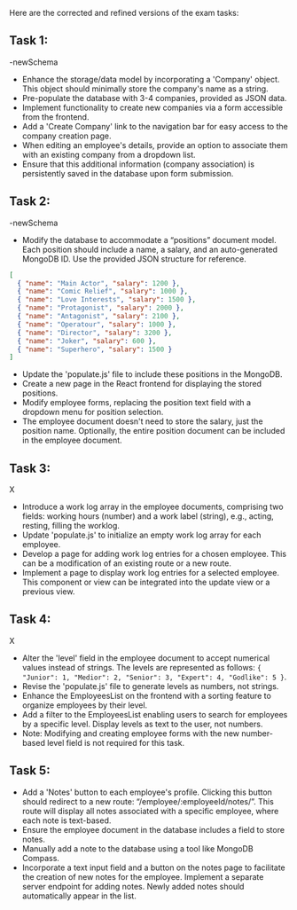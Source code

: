 Here are the corrected and refined versions of the exam tasks:

## Task 1:
-newSchema
- Enhance the storage/data model by incorporating a 'Company' object. This object should minimally store the company's name as a string.
- Pre-populate the database with 3-4 companies, provided as JSON data.
- Implement functionality to create new companies via a form accessible from the frontend.
- Add a 'Create Company' link to the navigation bar for easy access to the company creation page.
- When editing an employee's details, provide an option to associate them with an existing company from a dropdown list.
- Ensure that this additional information (company association) is persistently saved in the database upon form submission.

## Task 2:
-newSchema
- Modify the database to accommodate a “positions” document model. Each position should include a name, a salary, and an auto-generated MongoDB ID. Use the provided JSON structure for reference.
```json
[
  { "name": "Main Actor", "salary": 1200 },
  { "name": "Comic Relief", "salary": 1000 },
  { "name": "Love Interests", "salary": 1500 },
  { "name": "Protagonist", "salary": 2000 },
  { "name": "Antagonist", "salary": 2100 },
  { "name": "Operatour", "salary": 1000 },
  { "name": "Director", "salary": 3200 },
  { "name": "Joker", "salary": 600 },
  { "name": "Superhero", "salary": 1500 }
]
```
- Update the 'populate.js' file to include these positions in the MongoDB.
- Create a new page in the React frontend for displaying the stored positions.
- Modify employee forms, replacing the position text field with a dropdown menu for position selection.
- The employee document doesn't need to store the salary, just the position name. Optionally, the entire position document can be included in the employee document.

## Task 3:
X
- Introduce a work log array in the employee documents, comprising two fields: working hours (number) and a work label (string), e.g., acting, resting, filling the worklog.
- Update 'populate.js' to initialize an empty work log array for each employee.
- Develop a page for adding work log entries for a chosen employee. This can be a modification of an existing route or a new route.
- Implement a page to display work log entries for a selected employee. This component or view can be integrated into the update view or a previous view.


## Task 4:
X
- Alter the 'level' field in the employee document to accept numerical values instead of strings. The levels are represented as follows: `{ "Junior": 1, "Medior": 2, "Senior": 3, "Expert": 4, "Godlike": 5 }`.
- Revise the 'populate.js' file to generate levels as numbers, not strings.
- Enhance the EmployeesList on the frontend with a sorting feature to organize employees by their level.
- Add a filter to the EmployeesList enabling users to search for employees by a specific level. Display levels as text to the user, not numbers.
- Note: Modifying and creating employee forms with the new number-based level field is not required for this task.

## Task 5:
- Add a 'Notes' button to each employee's profile. Clicking this button should redirect to a new route: “/employee/:employeeId/notes/”. This route will display all notes associated with a specific employee, where each note is text-based.
- Ensure the employee document in the database includes a field to store notes.
- Manually add a note to the database using a tool like MongoDB Compass.
- Incorporate a text input field and a button on the notes page to facilitate the creation of new notes for the employee. Implement a separate server endpoint for adding notes. Newly added notes should automatically appear in the list.